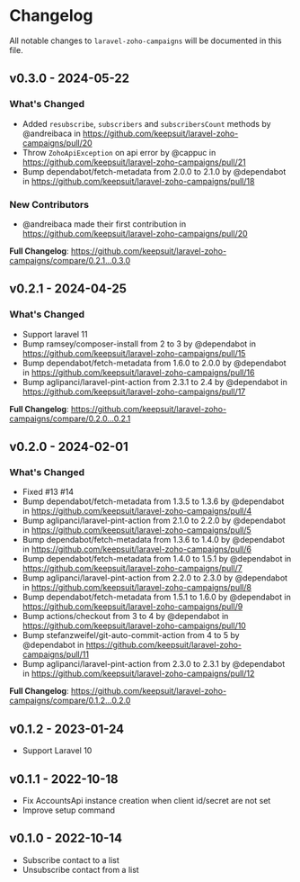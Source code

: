 # Changelog

All notable changes to `laravel-zoho-campaigns` will be documented in this file.

## v0.3.0 - 2024-05-22

### What's Changed

* Added `resubscribe`, `subscribers` and `subscribersCount` methods by @andreibaca in https://github.com/keepsuit/laravel-zoho-campaigns/pull/20
* Throw `ZohoApiException` on api error by @cappuc in https://github.com/keepsuit/laravel-zoho-campaigns/pull/21
* Bump dependabot/fetch-metadata from 2.0.0 to 2.1.0 by @dependabot in https://github.com/keepsuit/laravel-zoho-campaigns/pull/18

### New Contributors

* @andreibaca made their first contribution in https://github.com/keepsuit/laravel-zoho-campaigns/pull/20

**Full Changelog**: https://github.com/keepsuit/laravel-zoho-campaigns/compare/0.2.1...0.3.0

## v0.2.1 - 2024-04-25

### What's Changed

* Support laravel 11
* Bump ramsey/composer-install from 2 to 3 by @dependabot in https://github.com/keepsuit/laravel-zoho-campaigns/pull/15
* Bump dependabot/fetch-metadata from 1.6.0 to 2.0.0 by @dependabot in https://github.com/keepsuit/laravel-zoho-campaigns/pull/16
* Bump aglipanci/laravel-pint-action from 2.3.1 to 2.4 by @dependabot in https://github.com/keepsuit/laravel-zoho-campaigns/pull/17

**Full Changelog**: https://github.com/keepsuit/laravel-zoho-campaigns/compare/0.2.0...0.2.1

## v0.2.0 - 2024-02-01

### What's Changed

* Fixed #13 #14
* Bump dependabot/fetch-metadata from 1.3.5 to 1.3.6 by @dependabot in https://github.com/keepsuit/laravel-zoho-campaigns/pull/4
* Bump aglipanci/laravel-pint-action from 2.1.0 to 2.2.0 by @dependabot in https://github.com/keepsuit/laravel-zoho-campaigns/pull/5
* Bump dependabot/fetch-metadata from 1.3.6 to 1.4.0 by @dependabot in https://github.com/keepsuit/laravel-zoho-campaigns/pull/6
* Bump dependabot/fetch-metadata from 1.4.0 to 1.5.1 by @dependabot in https://github.com/keepsuit/laravel-zoho-campaigns/pull/7
* Bump aglipanci/laravel-pint-action from 2.2.0 to 2.3.0 by @dependabot in https://github.com/keepsuit/laravel-zoho-campaigns/pull/8
* Bump dependabot/fetch-metadata from 1.5.1 to 1.6.0 by @dependabot in https://github.com/keepsuit/laravel-zoho-campaigns/pull/9
* Bump actions/checkout from 3 to 4 by @dependabot in https://github.com/keepsuit/laravel-zoho-campaigns/pull/10
* Bump stefanzweifel/git-auto-commit-action from 4 to 5 by @dependabot in https://github.com/keepsuit/laravel-zoho-campaigns/pull/11
* Bump aglipanci/laravel-pint-action from 2.3.0 to 2.3.1 by @dependabot in https://github.com/keepsuit/laravel-zoho-campaigns/pull/12

**Full Changelog**: https://github.com/keepsuit/laravel-zoho-campaigns/compare/0.1.2...0.2.0

## v0.1.2 - 2023-01-24

- Support Laravel 10

## v0.1.1 - 2022-10-18

- Fix AccountsApi instance creation when client id/secret are not set
- Improve setup command

## v0.1.0 - 2022-10-14

- Subscribe contact to a list
- Unsubscribe contact from a list
